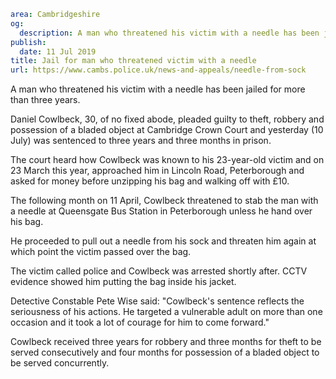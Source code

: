 ```yaml
area: Cambridgeshire
og:
  description: A man who threatened his victim with a needle has been jailed for more than three years.
publish:
  date: 11 Jul 2019
title: Jail for man who threatened victim with a needle
url: https://www.cambs.police.uk/news-and-appeals/needle-from-sock
```

A man who threatened his victim with a needle has been jailed for more than three years.

Daniel Cowlbeck, 30, of no fixed abode, pleaded guilty to theft, robbery and possession of a bladed object at Cambridge Crown Court and yesterday (10 July) was sentenced to three years and three months in prison.

The court heard how Cowlbeck was known to his 23-year-old victim and on 23 March this year, approached him in Lincoln Road, Peterborough and asked for money before unzipping his bag and walking off with £10.

The following month on 11 April, Cowlbeck threatened to stab the man with a needle at Queensgate Bus Station in Peterborough unless he hand over his bag.

He proceeded to pull out a needle from his sock and threaten him again at which point the victim passed over the bag.

The victim called police and Cowlbeck was arrested shortly after. CCTV evidence showed him putting the bag inside his jacket.

Detective Constable Pete Wise said: "Cowlbeck's sentence reflects the seriousness of his actions. He targeted a vulnerable adult on more than one occasion and it took a lot of courage for him to come forward."

Cowlbeck received three years for robbery and three months for theft to be served consecutively and four months for possession of a bladed object to be served concurrently.
